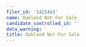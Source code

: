 ```yaml
---
filer_id: '1425443'
name: Oakland Not For Sale
candidate_controlled_id: ''
data_warning: 
title: Oakland Not For Sale
---
```

